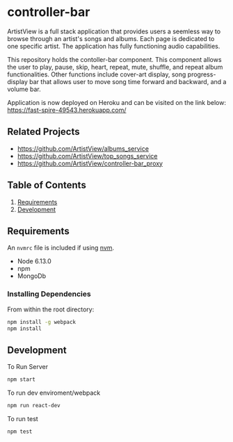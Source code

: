 # controller-bar
ArtistView is a full stack application that provides users a seemless way to browse through an artist's songs and albums. Each page is dedicated to one specific artist. The application has fully functioning audio capabilities.

This repository holds the contoller-bar component. This component allows the user to play, pause, skip, heart, repeat, mute, shuffle, and repeat album functionalities. Other functions include cover-art display, song progress-display bar that allows user to move song time forward and backward, and a volume bar. 

Application is now deployed on Heroku and can be visited on the link below:
https://fast-spire-49543.herokuapp.com/

## Related Projects

  - https://github.com/ArtistView/albums_service
  - https://github.com/ArtistView/top_songs_service
  - https://github.com/ArtistView/controller-bar_proxy
## Table of Contents

1. [Requirements](#requirements)
1. [Development](#development)


## Requirements

An `nvmrc` file is included if using [nvm](https://github.com/creationix/nvm).

- Node 6.13.0
- npm 
- MongoDb

### Installing Dependencies

From within the root directory:

```sh
npm install -g webpack
npm install
```
## Development

To Run Server

```sh
npm start
```

To run dev enviroment/webpack

```sh
npm run react-dev
```

To run test

```sh
npm test
```

